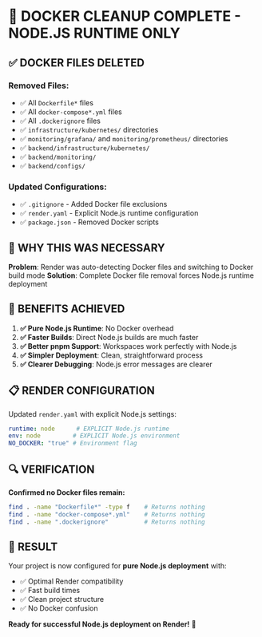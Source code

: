 # 🧹 DOCKER CLEANUP COMPLETE - NODE.JS RUNTIME ONLY

## ✅ DOCKER FILES DELETED

### **Removed Files:**
- ✅ All `Dockerfile*` files
- ✅ All `docker-compose*.yml` files  
- ✅ All `.dockerignore` files
- ✅ `infrastructure/kubernetes/` directories
- ✅ `monitoring/grafana/` and `monitoring/prometheus/` directories
- ✅ `backend/infrastructure/kubernetes/`
- ✅ `backend/monitoring/`
- ✅ `backend/configs/`

### **Updated Configurations:**
- ✅ `.gitignore` - Added Docker file exclusions
- ✅ `render.yaml` - Explicit Node.js runtime configuration
- ✅ `package.json` - Removed Docker scripts

## 🎯 WHY THIS WAS NECESSARY

**Problem**: Render was auto-detecting Docker files and switching to Docker build mode
**Solution**: Complete Docker file removal forces Node.js runtime deployment

## 🚀 BENEFITS ACHIEVED

1. **✅ Pure Node.js Runtime**: No Docker overhead
2. **✅ Faster Builds**: Direct Node.js builds are much faster
3. **✅ Better pnpm Support**: Workspaces work perfectly with Node.js
4. **✅ Simpler Deployment**: Clean, straightforward process
5. **✅ Clearer Debugging**: Node.js error messages are clearer

## 📋 RENDER CONFIGURATION

Updated `render.yaml` with explicit Node.js settings:
```yaml
runtime: node      # EXPLICIT Node.js runtime
env: node         # EXPLICIT Node.js environment
NO_DOCKER: "true" # Environment flag
```

## 🔍 VERIFICATION

**Confirmed no Docker files remain:**
```bash
find . -name "Dockerfile*" -type f    # Returns nothing
find . -name "docker-compose*.yml"    # Returns nothing
find . -name ".dockerignore"          # Returns nothing
```

## 🎉 RESULT

Your project is now configured for **pure Node.js deployment** with:
- ✅ Optimal Render compatibility
- ✅ Fast build times
- ✅ Clean project structure
- ✅ No Docker confusion

**Ready for successful Node.js deployment on Render!** 🚀
